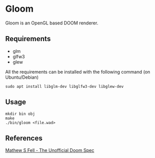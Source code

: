 # Gloom

Gloom is an OpenGL based DOOM renderer.

## Requirements

* glm
* glfw3
* glew

All the requirements can be installed with the following command (on Ubuntu/Debian)

```
sudo apt install libglm-dev libglfw3-dev libglew-dev
```

## Usage

```
mkdir bin obj
make
./bin/gloom <file.wad>
```

## References

[Mathew S Fell - The Unofficial Doom Spec](http://www.gamers.org/dhs/helpdocs/dmsp1666.html)
